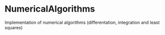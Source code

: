 # NumericalAlgorithms

Implementation of numerical algorithms (differentation, integration and least squares)
